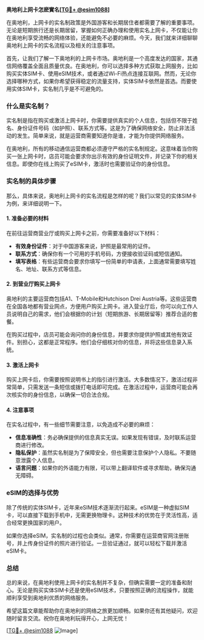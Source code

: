 **奥地利上网卡怎麽實名[[TG💪+ @esim1088](https://t.me/s/esim1088)]**

在奥地利，上网卡的实名制政策是外国游客和长期居住者都需要了解的重要事项。无论是短期旅行还是长期居留，掌握如何正确办理和使用实名上网卡，不仅能让你在奥地利享受流畅的网络体验，还能避免不必要的麻烦。今天，我们就来详细聊聊奥地利上网卡的实名流程以及相关的注意事项。

首先，让我们了解一下奥地利的上网卡市场。奥地利是一个高度发达的国家，其通信网络覆盖全面且质量优良。在奥地利，你可以选择多种方式获取上网服务，比如购买实体SIM卡、使用eSIM技术，或者通过Wi-Fi热点连接互联网。然而，无论你选择哪种方式，如果你希望获得稳定的流量支持，实体SIM卡依然是首选。而要使用实体SIM卡，实名制几乎是不可避免的。

### **什么是实名制？**

实名制是指在购买或激活上网卡时，你需要提供真实的个人信息，包括但不限于姓名、身份证件号码（如护照）、联系方式等。这是为了确保网络安全，防止非法活动的发生。简单来说，就是运营商需要知道你是谁，才能为你提供网络服务。

在奥地利，所有的移动通信运营商都必须遵守严格的实名制规定。这意味着当你购买一张上网卡时，店员可能会要求你出示有效的身份证明文件，并记录下你的相关信息。即使你在线上购买了eSIM卡，激活时也需要验证你的身份信息。

### **实名制的具体步骤**

那么，具体来说，奥地利上网卡的实名流程是怎样的呢？我们以常见的实体SIM卡为例，来详细说明一下。

#### **1. 准备必要的材料**

在前往运营商营业厅或购买上网卡之前，你需要准备好以下材料：

- **有效身份证件**：对于中国游客来说，护照是最常用的证件。
- **联系方式**：确保你有一个可用的手机号码，方便接收验证码或短信通知。
- **填写表格**：有些运营商会要求你填写一份简单的申请表，上面通常需要填写姓名、地址、联系方式等信息。

#### **2. 到营业厅购买上网卡**

奥地利的主要运营商包括A1、T-Mobile和Hutchison Drei Austria等。这些运营商在全国各地都有营业网点，方便用户购买上网卡。进入营业厅后，你可以向工作人员说明自己的需求，他们会根据你的计划（短期旅游、长期居留等）推荐合适的套餐。

在购买过程中，店员可能会询问你的身份信息，并要求你提供护照或其他有效证件。别担心，这都是正常程序。他们会仔细核对你的信息，并将这些信息录入系统。

#### **3. 激活上网卡**

购买上网卡后，你需要按照说明书上的指引进行激活。大多数情况下，激活过程非常简单，只需发送一条短信或拨打电话即可完成。在激活过程中，运营商可能会再次核实你的身份信息，以确保一切合法合规。

#### **4. 注意事项**

在实名过程中，有一些细节需要注意，以免造成不必要的麻烦：

- **信息准确性**：务必确保提供的信息真实无误。如果发现有错误，及时联系运营商进行修改。
- **隐私保护**：虽然实名制是为了保障安全，但也需要注意保护个人隐私。不要随意泄露个人信息。
- **语言问题**：如果你的外语能力有限，可以带上翻译软件或寻求帮助，确保沟通无障碍。

### **eSIM的选择与优势**

除了传统的实体SIM卡，近年来eSIM技术逐渐流行起来。eSIM是一种虚拟SIM卡，可以直接下载到手机中，无需更换物理卡。这种技术的优势在于灵活性高，适合经常更换国家的用户。

如果你选择eSIM，实名制的过程也会类似。通常，你需要在运营商官网注册账号，并上传身份证件的照片进行验证。一旦验证通过，就可以轻松下载并激活eSIM卡。

### **总结**

总的来说，在奥地利使用上网卡的实名制并不复杂，但确实需要一定的准备和耐心。无论是购买实体SIM卡还是使用eSIM技术，只要按照正确的流程操作，就能顺利享受到奥地利优质的网络服务。

希望这篇文章能帮助你在奥地利的网络之旅更加顺畅。如果你还有其他疑问，欢迎随时留言交流。祝你在奥地利玩得开心，上网无忧！

[[TG💪+ @esim1088](https://t.me/s/esim1088) ![Image](https://i.postimg.cc/4NQfJmqS/Snipaste-2025-05-13-00-14-12.png)]